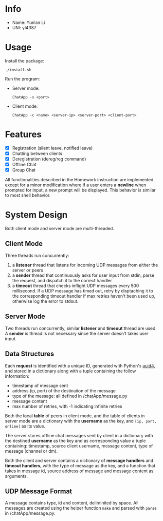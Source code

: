 # Info
- Name: Yunlan Li
- UNI: yl4387

# Usage

Install the package:

```shell
./install.sh
```

Run the program:

- Server mode:
  ```shell
  ChatApp -s <port>
  ```

- Client mode:
  ```shell
  ChatApp -c <name> <server-ip> <server-port> <client-port>
  ```

# Features

- [x] Registration (silent leave, notified leave)
- [x] Chatting between clients
- [x] Deregistration (dereg/reg <username> command)
- [x] Offline Chat
- [x] Group Chat
  
All functionalities described in the Homework instruction are implemented, except for a minor modification where if a user enters a **newline** when prompted for input, a new prompt will be displayed. This behavior is similar to most shell behavior.
  
# System Design
  
Both client mode and server mode are multi-threaded.
  
## Client Mode
  Three threads run concurrently:
  1. a **listener** thread that listens for incoming UDP messages from either the server or peers
  2. a **sender** thread that continuously asks for user input from stdin, parse the request, and dispatch it to the correct handler
  3. a **timeout** thread that checks inflight UDP messages every 500 millisecond. If a UDP message has timed out, retry by disptaching it to the corresponding timeout handler if max retries haven't been used up, otherwise log the error to stdout.
  
## Server Mode
  Two threads run concurrently, similar **listener** and **timeout** thread are used. A **sender** is thread is not necessary since the server doesn't takes user input.
  
## Data Structures

Each **request** is identified with a unique ID, generated with Python's [uuid4][1], and stored in a dictionary along with a tuple containing the follow information:
- timestamp of message sent
- address (ip, port) of the destination of the message
- type of the message: all defined in /chatApp/message.py
- message content
- max number of retries, with -1 indicating infinite retries

Both the local **table** of peers in client mode, and the table of clients in server mode are a dictionary with the **username** as the key, and `[ip, port, online]` as its value.

The server stores offline chat messages sent by client in a dictionary with the destined **username** as the key and as corresponding value a tuple containing: timestamp, source client username, message content, type of message (channel or dm).

Both the client and server contains a dictionary of **message handlers** and **timeout handlers**, with the type of message as the key, and a function that takes in message id, source address of message and message content as arguments.
  
## UDP Message Format

  A message contains type, id and content, deliminited by space. All messages are created using the helper function `make` and parsed with `parse` in /chatApp/message.py.


[1]: https://docs.python.org/3/library/uuid.html
